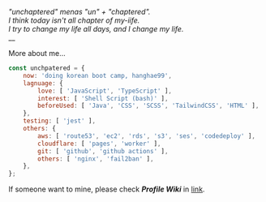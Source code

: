 _"unchaptered" menas "un" + "chaptered".<br>
I think today isn't all chapter of my-iife.<br>
I try to change my life all days, and I change my life._<br>__

More about me...

```javascript
const unchpatered = {
    now: 'doing korean boot camp, hanghae99',
    lagnuage: {
        love: [ 'JavaScript', 'TypeScript' ],
        interest: [ 'Shell Script (bash)' ],
        beforeUsed: [ 'Java', 'CSS', 'SCSS', 'TailwindCSS', 'HTML' ],
    },
    testing: [ 'jest' ],
    others: {
        aws: [ 'route53', 'ec2', 'rds', 's3', 'ses', 'codedeploy' ],
        cloudflare: [ 'pages', 'worker' ],
        git: [ 'github', 'github actions' ],
        others: [ 'nginx', 'fail2ban' ],
    },
};
```

If someone want to mine, please check ***Profile Wiki*** in [link](https://github.com/unchaptered/unchaptered/wiki).


<!--Logs

[![Unchapetered's Cards](https://github-readme-stats.vercel.app/api?username=unchaptered)](https://github.com/anuraghazra/github-readme-stats)-->
